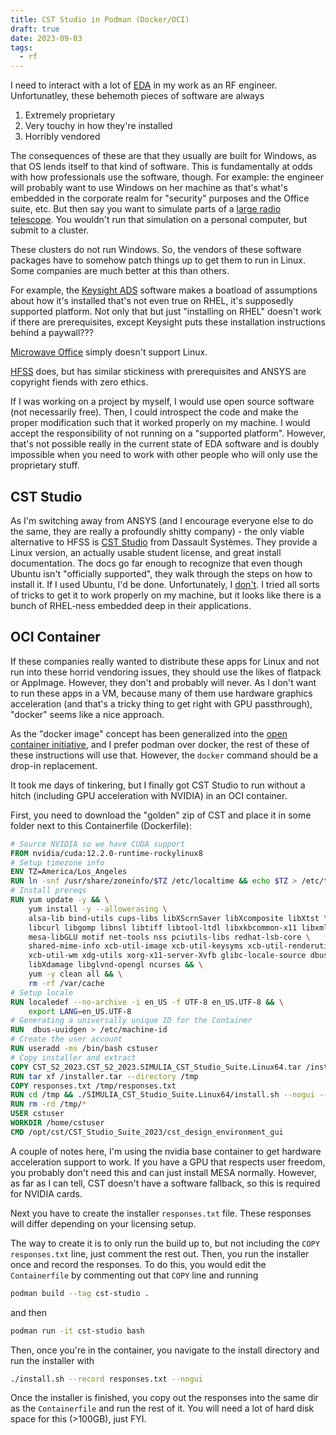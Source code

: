```yaml
---
title: CST Studio in Podman (Docker/OCI)
draft: true
date: 2023-09-03
tags:
  - rf
---
```


I need to interact with a lot of [EDA](https://en.wikipedia.org/wiki/Electronic_design_automation) in my work as an RF engineer.
Unfortunatley, these behemoth pieces of software are always

1. Extremely proprietary
2. Very touchy in how they're installed
3. Horribly vendored

The consequences of these are that they usually are built for Windows, as that OS lends itself to that kind of software.
This is fundamentally at odds with how professionals use the software, though.
For example: the engineer will probably want to use Windows on her machine as that's what's embedded in the corporate realm
for "security" purposes and the Office suite, etc.
But then say you want to simulate parts of a [large radio telescope](https://www.deepsynoptic.org/).
You wouldn't run that simulation on a personal computer, but submit to a cluster.

These clusters do not run Windows.
So, the vendors of these software packages have to somehow patch things up to get them to run in Linux.
Some companies are much better at this than others.

For example, the [Keysight ADS](https://www.keysight.com/us/en/products/software/pathwave-design-software/pathwave-advanced-design-system.html)
software makes a boatload of assumptions about how it's installed that's not even true on RHEL, it's supposedly supported platform. Not only that
but just "installing on RHEL" doesn't work if there are prerequisites, except Keysight puts these installation instructions behind a paywall???

[Microwave Office](https://www.cadence.com/en_US/home/tools/system-analysis/rf-microwave-design/awr-microwave-office.html) simply doesn't support Linux.

[HFSS](https://www.ansys.com/products/electronics/ansys-hfss) does, but has similar stickiness with prerequisites and ANSYS are copyright fiends with zero ethics.

If I was working on a project by myself, I would use open source software (not necessarily free). Then, I could introspect the code and make the proper modification such that it worked properly on my machine.
I would accept the responsibility of not running on a "supported platform".
However, that's not possible really in the current state of EDA software and is doubly impossible when you need to work with other people who will only
use the proprietary stuff.

## CST Studio

As I'm switching away from ANSYS (and I encourage everyone else to do the same, they are really a profoundly shitty company) - the only viable alternative to HFSS is [CST Studio](https://www.3ds.com/products-services/simulia/products/cst-studio-suite/) from Dassault Systèmes. They provide a Linux version, an actually usable student license, and great install documentation.
The docs go far enough to recognize that even though Ubuntu isn't "officially supported", they walk through the steps on how to install it.
If I used Ubuntu, I'd be done.
Unfortunately, I [don't](https://archlinux.org/).
I tried all sorts of tricks to get it to work properly on my machine, but it looks like there is a bunch of RHEL-ness embedded deep in their applications.

## OCI Container

If these companies really wanted to distribute these apps for Linux and not run into these horrid vendoring issues, they should use the likes of flatpack or AppImage.
However, they don't and probably will never.
As I don't want to run these apps in a VM, because many of them use hardware graphics acceleration (and that's a tricky thing to get right with GPU passthrough), "docker" seems like a nice approach.

As the "docker image" concept has been generalized into the [open container initiative](https://opencontainers.org/), and I prefer podman over docker, the rest of these of these instructions will use that. However, the `docker` command should be a drop-in replacement.

It took me days of tinkering, but I finally got CST Studio to run without a hitch (including GPU acceleration with NVIDIA) in an OCI container.

First, you need to download the "golden" zip of CST and place it in some folder next to this Containerfile (Dockerfile):

```dockerfile
# Source NVIDIA so we have CUDA support
FROM nvidia/cuda:12.2.0-runtime-rockylinux8
# Setup timezone info
ENV TZ=America/Los_Angeles
RUN ln -snf /usr/share/zoneinfo/$TZ /etc/localtime && echo $TZ > /etc/timezone
# Install prereqs
RUN yum update -y && \
    yum install -y --allowerasing \
    alsa-lib bind-utils cups-libs libXScrnSaver libXcomposite libXtst \
    libcurl libgomp libnsl libtiff libtool-ltdl libxkbcommon-x11 libxml2 \
    mesa-libGLU motif net-tools nss pciutils-libs redhat-lsb-core \
    shared-mime-info xcb-util-image xcb-util-keysyms xcb-util-renderutil \
    xcb-util-wm xdg-utils xorg-x11-server-Xvfb glibc-locale-source dbus-x11 \
    libXdamage libglvnd-opengl ncurses && \
    yum -y clean all && \
    rm -rf /var/cache
# Setup locale
RUN localedef --no-archive -i en_US -f UTF-8 en_US.UTF-8 && \
    export LANG=en_US.UTF-8
# Generating a universally unique ID for the Container
RUN  dbus-uuidgen > /etc/machine-id
# Create the user account
RUN useradd -ms /bin/bash cstuser
# Copy installer and extract
COPY CST_S2_2023.CST_S2_2023.SIMULIA_CST_Studio_Suite.Linux64.tar /installer.tar
RUN tar xf /installer.tar --directory /tmp
COPY responses.txt /tmp/responses.txt
RUN cd /tmp && ./SIMULIA_CST_Studio_Suite.Linux64/install.sh --nogui --installerjava --replay responses.txt
RUN rm -rd /tmp/*
USER cstuser
WORKDIR /home/cstuser
CMD /opt/cst/CST_Studio_Suite_2023/cst_design_environment_gui
```

A couple of notes here, I'm using the nvidia base container to get hardware acceleration support to work. If you have a GPU that respects user freedom, you probably don't need this and can just install MESA normally. However, as far as I can tell, CST doesn't have a software fallback, so this is required for NVIDIA cards.

Next you have to create the installer `responses.txt` file.
These responses will differ depending on your licensing setup.

The way to create it is to only run the build up to, but not including the `COPY responses.txt` line, just comment the rest out.
Then, you run the installer once and record the responses. To do this, you would edit the `Containerfile` by commenting out that `COPY` line and running

```sh
podman build --tag cst-studio .
```

and then

```sh
podman run -it cst-studio bash
```

Then, once you're in the container, you navigate to the install directory and run the installer with

```sh
./install.sh --record responses.txt --nogui
```

Once the installer is finished, you copy out the responses into the same dir as the `Containerfile` and run the rest of it.
You will need a lot of hard disk space for this (>100GB), just FYI.
